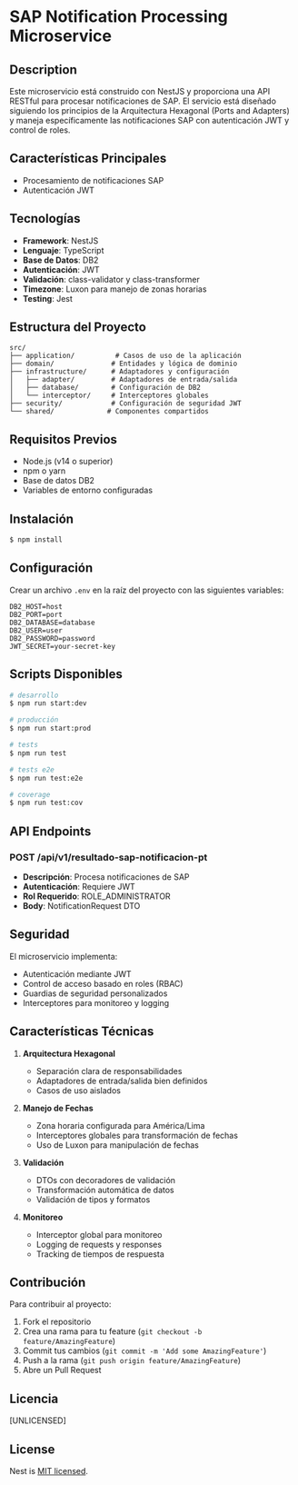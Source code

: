 # SAP Notification Processing Microservice

## Description

Este microservicio está construido con NestJS y proporciona una API RESTful para procesar notificaciones de SAP. El servicio está diseñado siguiendo los principios de la Arquitectura Hexagonal (Ports and Adapters) y maneja específicamente las notificaciones SAP con autenticación JWT y control de roles.

## Características Principales

- Procesamiento de notificaciones SAP
- Autenticación JWT
## Tecnologías

- **Framework**: NestJS
- **Lenguaje**: TypeScript
- **Base de Datos**: DB2
- **Autenticación**: JWT
- **Validación**: class-validator y class-transformer
- **Timezone**: Luxon para manejo de zonas horarias
- **Testing**: Jest

## Estructura del Proyecto

```
src/
├── application/          # Casos de uso de la aplicación
├── domain/              # Entidades y lógica de dominio
├── infrastructure/      # Adaptadores y configuración
│   ├── adapter/         # Adaptadores de entrada/salida
│   ├── database/        # Configuración de DB2
│   └── interceptor/     # Interceptores globales
├── security/            # Configuración de seguridad JWT
└── shared/             # Componentes compartidos
```

## Requisitos Previos

- Node.js (v14 o superior)
- npm o yarn
- Base de datos DB2
- Variables de entorno configuradas

## Instalación

```bash
$ npm install
```

## Configuración

Crear un archivo `.env` en la raíz del proyecto con las siguientes variables:

```env
DB2_HOST=host
DB2_PORT=port
DB2_DATABASE=database
DB2_USER=user
DB2_PASSWORD=password
JWT_SECRET=your-secret-key
```

## Scripts Disponibles

```bash
# desarrollo
$ npm run start:dev

# producción
$ npm run start:prod

# tests
$ npm run test

# tests e2e
$ npm run test:e2e

# coverage
$ npm run test:cov
```

## API Endpoints

### POST /api/v1/resultado-sap-notificacion-pt
- **Descripción**: Procesa notificaciones de SAP
- **Autenticación**: Requiere JWT
- **Rol Requerido**: ROLE_ADMINISTRATOR
- **Body**: NotificationRequest DTO

## Seguridad

El microservicio implementa:
- Autenticación mediante JWT
- Control de acceso basado en roles (RBAC)
- Guardias de seguridad personalizados
- Interceptores para monitoreo y logging

## Características Técnicas

1. **Arquitectura Hexagonal**
   - Separación clara de responsabilidades
   - Adaptadores de entrada/salida bien definidos
   - Casos de uso aislados

2. **Manejo de Fechas**
   - Zona horaria configurada para América/Lima
   - Interceptores globales para transformación de fechas
   - Uso de Luxon para manipulación de fechas

3. **Validación**
   - DTOs con decoradores de validación
   - Transformación automática de datos
   - Validación de tipos y formatos

4. **Monitoreo**
   - Interceptor global para monitoreo
   - Logging de requests y responses
   - Tracking de tiempos de respuesta

## Contribución

Para contribuir al proyecto:

1. Fork el repositorio
2. Crea una rama para tu feature (`git checkout -b feature/AmazingFeature`)
3. Commit tus cambios (`git commit -m 'Add some AmazingFeature'`)
4. Push a la rama (`git push origin feature/AmazingFeature`)
5. Abre un Pull Request

## Licencia

[UNLICENSED]

## License

Nest is [MIT licensed](https://github.com/nestjs/nest/blob/master/LICENSE).
